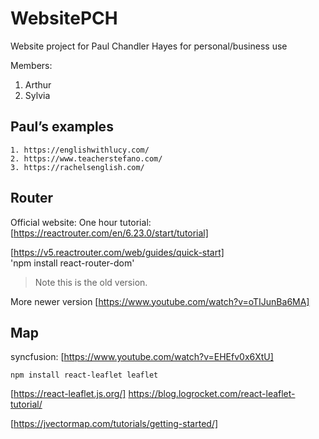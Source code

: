 # WebsitePCH

Website project for Paul Chandler Hayes for personal/business use

Members:

1. Arthur
2. Sylvia

## Paul’s examples

    1. https://englishwithlucy.com/
    2. https://www.teacherstefano.com/
    3. https://rachelsenglish.com/

## Router

Official website:
One hour tutorial:[https://reactrouter.com/en/6.23.0/start/tutorial]

[https://v5.reactrouter.com/web/guides/quick-start]  
'npm install react-router-dom'

> Note this is the old version.

More newer version
[https://www.youtube.com/watch?v=oTIJunBa6MA]

## Map

syncfusion: [https://www.youtube.com/watch?v=EHEfv0x6XtU]

`npm install react-leaflet leaflet`

[https://react-leaflet.js.org/]
https://blog.logrocket.com/react-leaflet-tutorial/

[https://jvectormap.com/tutorials/getting-started/]

